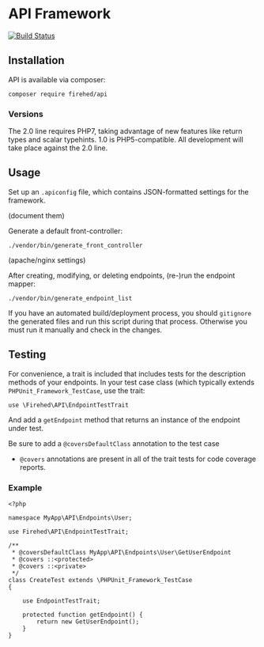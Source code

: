 # API Framework

[![Build Status](https://travis-ci.org/Firehed/api.svg?branch=master)](https://travis-ci.org/Firehed/api)



## Installation

API is available via composer:

`composer require firehed/api`

### Versions
The 2.0 line requires PHP7, taking advantage of new features like return types and scalar typehints. 1.0 is PHP5-compatible. All development will take place against the 2.0 line.

## Usage

Set up an `.apiconfig` file, which contains JSON-formatted settings for the
framework.

(document them)

Generate a default front-controller:

`./vendor/bin/generate_front_controller`

(apache/nginx settings)

After creating, modifying, or deleting endpoints, (re-)run the endpoint mapper:

`./vendor/bin/generate_endpoint_list`

If you have an automated build/deployment process, you should `gitignore` the generated files and run this script during that process. Otherwise you must run it manually and check in the changes.

## Testing

For convenience, a trait is included that includes tests for the description
methods of your endpoints. In your test case class (which typically extends
`PHPUnit_Framework_TestCase`, use the trait:

`use \Firehed\API\EndpointTestTrait`

And add a `getEndpoint` method that returns an instance of the endpoint under
test.

Be sure to add a `@coversDefaultClass` annotation to the test case
- `@covers` annotations are present in all of the trait tests for code coverage
reports.

### Example

    <?php

    namespace MyApp\API\Endpoints\User;

    use Firehed\API\EndpointTestTrait;

    /**
     * @coversDefaultClass MyApp\API\Endpoints\User\GetUserEndpoint
     * @covers ::<protected>
     * @covers ::<private>
     */
    class CreateTest extends \PHPUnit_Framework_TestCase
    {

        use EndpointTestTrait;

        protected function getEndpoint() {
            return new GetUserEndpoint();
        }
    }
